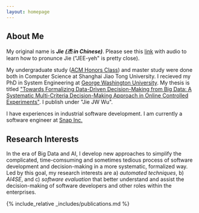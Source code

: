 ```yaml
---
layout: homepage
---
```


## About Me
My original name is _**Jie (杰 in Chinese)**_. Please see this [link](https://en.wiktionary.org/wiki/ji%C3%A9) with audio to learn how to pronunce Jie ("JEE-yeh" is pretty close). 

My undergraduate study ([ACM Honors Class](https://acm.sjtu.edu.cn/home)) and master study were done both in Computer Science at Shanghai Jiao Tong University. I recieved my PhD in System Engineering at [George Washington University](https://www.seas.gwu.edu/). My thesis is titled ["Towards Formalizing Data-Driven Decision-Making from Big Data: A Systematic Multi-Criteria Decision-Making Approach in Online Controlled Experiments"](https://www.proquest.com/docview/2784774986?pq-origsite=gscholar&fromopenview=true). I publish under "Jie JW Wu". 

I have experiences in industrial software development. I am currently a software engineer at [Snap Inc.](https://snap.com/en-US) 

## Research Interests
In the era of Big Data and AI, I develop new approaches to simplify the complicated, time-comsuming and sometimes tedious process of software development and decision-making in a more systematic, formalized way. Led by this goal, my research interests are a) _automated techniques_, b) _AI4SE_, and c) _software evaluation_ that better understand and assist the decision-making of software developers and other roles within the enterprises.

{% include_relative _includes/publications.md %}

